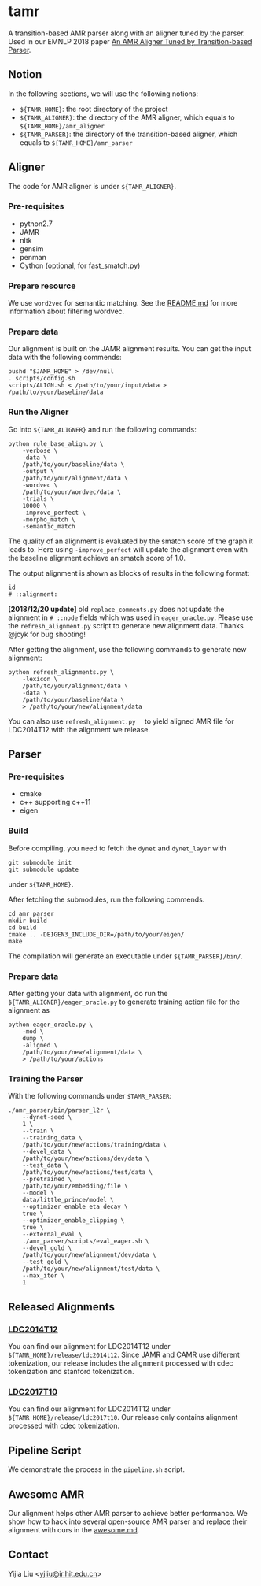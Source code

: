 tamr
====

A transition-based AMR parser along with an aligner tuned by the parser.
Used in our EMNLP 2018 paper [An AMR Aligner Tuned by Transition-based Parser](https://arxiv.org/pdf/1810.03541.pdf).


## Notion

In the following sections, we will use the following notions:

- `${TAMR_HOME}`: the root directory of the project
- `${TAMR_ALIGNER}`: the directory of the AMR aligner, which equals
 to `${TAMR_HOME}/amr_aligner`
- `${TAMR_PARSER}`: the directory of the transition-based aligner, which equals
 to `${TAMR_HOME}/amr_parser`
 
## Aligner

The code for AMR aligner is under `${TAMR_ALIGNER}`.

### Pre-requisites

- python2.7
- JAMR
- nltk
- gensim
- penman
- Cython (optional, for fast_smatch.py)

### Prepare resource
We use `word2vec` for semantic matching. See the [README.md](https://github.com/Oneplus/tamr/tree/master/amr_aligner/resources/word2vec)
for more information about filtering wordvec.

### Prepare data
Our alignment is built on the JAMR alignment results.
You can get the input data with the following commends:
```
pushd "$JAMR_HOME" > /dev/null
. scripts/config.sh
scripts/ALIGN.sh < /path/to/your/input/data > /path/to/your/baseline/data
```

### Run the Aligner
Go into `${TAMR_ALIGNER}` and run the following commands:

```
python rule_base_align.py \
    -verbose \
    -data \
    /path/to/your/baseline/data \
    -output \
    /path/to/your/alignment/data \
    -wordvec \
    /path/to/your/wordvec/data \
    -trials \
    10000 \
    -improve_perfect \
    -morpho_match \
    -semantic_match
```

The quality of an alignment is evaluated by the smatch
score of the graph
it leads to. Here using `-improve_perfect` will
update the alignment even with the baseline alignment
achieve an smatch score of 1.0.

The output alignment is shown as blocks of results in the following format:
```
id
# ::alignment:
```

**[2018/12/20 update]** old `replace_comments.py`
does not update the alignment in `# ::node` fields
which was used in `eager_oracle.py`. Please use the
`refresh_alignment.py` script to generate new alignment data.
Thanks @jcyk for bug shooting!

After getting the alignment, use the following commands to generate
new alignment:
```
python refresh_alignments.py \
    -lexicon \
    /path/to/your/alignment/data \
    -data \
    /path/to/your/baseline/data \
    > /path/to/your/new/alignment/data
```

You can also use `refresh_alignment.py  ` to yield aligned AMR file
for LDC2014T12 with the alignment we release.

## Parser

### Pre-requisites

- cmake
- c++ supporting c++11
- eigen

### Build

Before compiling, you need to fetch the `dynet` and `dynet_layer` with
```
git submodule init
git submodule update
```
under `${TAMR_HOME}`.

After fetching the submodules, run the following commends.

```
cd amr_parser
mkdir build
cd build
cmake .. -DEIGEN3_INCLUDE_DIR=/path/to/your/eigen/
make
```

The compilation will generate an executable under `${TAMR_PARSER}/bin/`.

### Prepare data

After getting your data with alignment,
do run the `${TAMR_ALIGNER}/eager_oracle.py`
to generate training action file for the alignment as
```
python eager_oracle.py \
    -mod \
    dump \
    -aligned \
    /path/to/your/new/alignment/data \
    > /path/to/your/actions
```

### Training the Parser
With the following commands under `$TAMR_PARSER`:
```
./amr_parser/bin/parser_l2r \
    --dynet-seed \
    1 \
    --train \
    --training_data \
    /path/to/your/new/actions/training/data \
    --devel_data \
    /path/to/your/new/actions/dev/data \
    --test_data \
    /path/to/your/new/actions/test/data \
    --pretrained \
    /path/to/your/embedding/file \
    --model \
    data/little_prince/model \
    --optimizer_enable_eta_decay \
    true \
    --optimizer_enable_clipping \
    true \
    --external_eval \
    ./amr_parser/scripts/eval_eager.sh \
    --devel_gold \
    /path/to/your/new/alignment/dev/data \
    --test_gold \
    /path/to/your/new/alignment/test/data \
    --max_iter \
    1
```

## Released Alignments
 
### [LDC2014T12](https://catalog.ldc.upenn.edu/LDC2014T12)

You can find our alignment for LDC2014T12 under `${TAMR_HOME}/release/ldc2014t12`.
Since JAMR and CAMR use different tokenization, our release includes
the alignment processed with cdec tokenization and stanford tokenization.

### [LDC2017T10](https://catalog.ldc.upenn.edu/LDC2017T10)

You can find our alignment for LDC2014T12 under `${TAMR_HOME}/release/ldc2017t10`.
Our release only contains alignment processed with cdec tokenization.

## Pipeline Script

We demonstrate the process in the `pipeline.sh` script.

## Awesome AMR

Our alignment helps other AMR parser to achieve better performance.
We show how to hack into several open-source AMR parser and replace
their alignment with ours in the [awesome.md](https://github.com/Oneplus/tamr/blob/master/awesome.md).

## Contact

Yijia Liu <<yjliu@ir.hit.edu.cn>>
